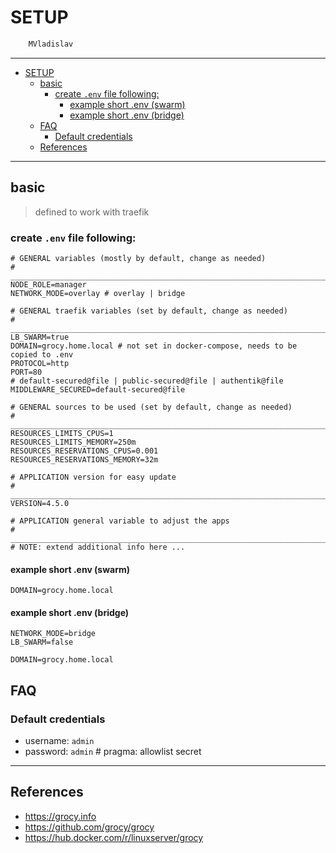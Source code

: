 # SETUP

```sh
    MVladislav
```

---

- [SETUP](#setup)
  - [basic](#basic)
    - [create `.env` file following:](#create-env-file-following)
      - [example short .env (swarm)](#example-short-env-swarm)
      - [example short .env (bridge)](#example-short-env-bridge)
  - [FAQ](#faq)
    - [Default credentials](#default-credentials)
  - [References](#references)

---

## basic

> defined to work with traefik

### create `.env` file following:

```env
# GENERAL variables (mostly by default, change as needed)
# ______________________________________________________________________________
NODE_ROLE=manager
NETWORK_MODE=overlay # overlay | bridge

# GENERAL traefik variables (set by default, change as needed)
# ______________________________________________________________________________
LB_SWARM=true
DOMAIN=grocy.home.local # not set in docker-compose, needs to be copied to .env
PROTOCOL=http
PORT=80
# default-secured@file | public-secured@file | authentik@file
MIDDLEWARE_SECURED=default-secured@file

# GENERAL sources to be used (set by default, change as needed)
# ______________________________________________________________________________
RESOURCES_LIMITS_CPUS=1
RESOURCES_LIMITS_MEMORY=250m
RESOURCES_RESERVATIONS_CPUS=0.001
RESOURCES_RESERVATIONS_MEMORY=32m

# APPLICATION version for easy update
# ______________________________________________________________________________
VERSION=4.5.0

# APPLICATION general variable to adjust the apps
# ______________________________________________________________________________
# NOTE: extend additional info here ...
```

#### example short .env (swarm)

```env
DOMAIN=grocy.home.local
```

#### example short .env (bridge)

```env
NETWORK_MODE=bridge
LB_SWARM=false

DOMAIN=grocy.home.local
```

## FAQ

### Default credentials

- username: `admin`
- password: `admin` # pragma: allowlist secret

---

## References

- <https://grocy.info>
- <https://github.com/grocy/grocy>
- <https://hub.docker.com/r/linuxserver/grocy>
